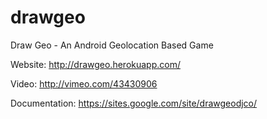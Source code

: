 drawgeo
=======

Draw Geo - An Android Geolocation Based Game

Website: http://drawgeo.herokuapp.com/

Video: http://vimeo.com/43430906

Documentation: https://sites.google.com/site/drawgeodjco/